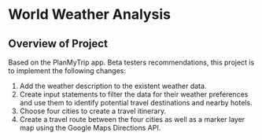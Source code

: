 
# World Weather Analysis
## Overview of Project

Based on the PlanMyTrip app. Beta testers recommendations, this project is to implement the following changes:
 
1. Add the weather description to the existent weather data.
2. Create input statements to filter the data for their weather preferences and  use them to identify potential travel destinations and nearby hotels. 
3. Choose four cities to create a travel itinerary. 
4. Create a travel route between the four cities as well as a marker layer map using the Google Maps Directions API. 


